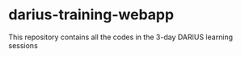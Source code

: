 # darius-training-webapp
This repository contains all the codes in the 3-day DARIUS learning sessions
